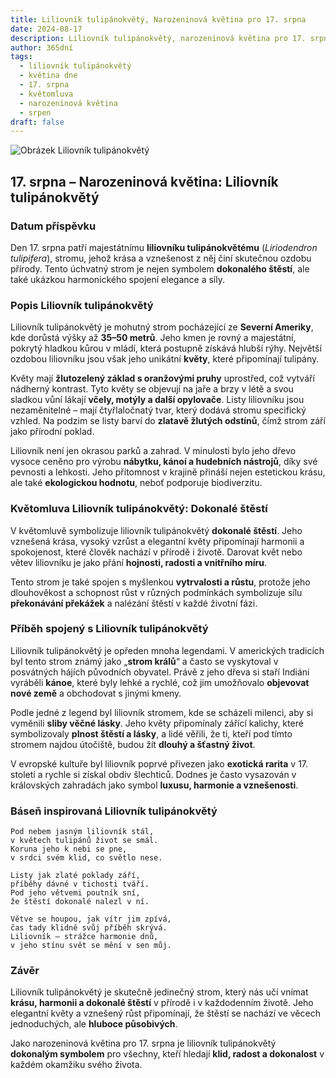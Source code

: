 ```yaml
---
title: Liliovník tulipánokvětý, Narozeninová květina pro 17. srpna
date: 2024-08-17
description: Liliovník tulipánokvětý, narozeninová květina pro 17. srpna, je symbolem Dokonalé štěstí. Objevte její jedinečný význam, fascinující příběhy a poezii, která oslavuje její krásu.
author: 365dní
tags:
  - liliovník tulipánokvětý
  - květina dne
  - 17. srpna
  - květomluva
  - narozeninová květina
  - srpen
draft: false
---
```


![Obrázek Liliovník tulipánokvětý](https://cdn.pixabay.com/photo/2013/05/27/14/16/tulip-tree-113995_640.jpg#center)


## 17. srpna – Narozeninová květina: Liliovník tulipánokvětý

### Datum příspěvku

Den 17. srpna patří majestátnímu **liliovníku tulipánokvětému** (_Liriodendron tulipifera_), stromu, jehož krása a vznešenost z něj činí skutečnou ozdobu přírody. Tento úchvatný strom je nejen symbolem **dokonalého štěstí**, ale také ukázkou harmonického spojení elegance a síly.

### Popis Liliovník tulipánokvětý

Liliovník tulipánokvětý je mohutný strom pocházející ze **Severní Ameriky**, kde dorůstá výšky až **35–50 metrů**. Jeho kmen je rovný a majestátní, pokrytý hladkou kůrou v mládí, která postupně získává hlubší rýhy. Největší ozdobou liliovníku jsou však jeho unikátní **květy**, které připomínají tulipány.

Květy mají **žlutozelený základ s oranžovými pruhy** uprostřed, což vytváří nádherný kontrast. Tyto květy se objevují na jaře a brzy v létě a svou sladkou vůní lákají **včely, motýly a další opylovače**. Listy liliovníku jsou nezaměnitelné – mají čtyřlaločnatý tvar, který dodává stromu specifický vzhled. Na podzim se listy barví do **zlatavě žlutých odstínů**, čímž strom září jako přírodní poklad.

Liliovník není jen okrasou parků a zahrad. V minulosti bylo jeho dřevo vysoce ceněno pro výrobu **nábytku, kánoí a hudebních nástrojů**, díky své pevnosti a lehkosti. Jeho přítomnost v krajině přináší nejen estetickou krásu, ale také **ekologickou hodnotu**, neboť podporuje biodiverzitu.

### Květomluva Liliovník tulipánokvětý: Dokonalé štěstí

V květomluvě symbolizuje liliovník tulipánokvětý **dokonalé štěstí**. Jeho vznešená krása, vysoký vzrůst a elegantní květy připomínají harmonii a spokojenost, které člověk nachází v přírodě i životě. Darovat květ nebo větev liliovníku je jako přání **hojnosti, radosti a vnitřního míru**.

Tento strom je také spojen s myšlenkou **vytrvalosti a růstu**, protože jeho dlouhověkost a schopnost růst v různých podmínkách symbolizuje sílu **překonávání překážek** a nalézání štěstí v každé životní fázi.

### Příběh spojený s Liliovník tulipánokvětý

Liliovník tulipánokvětý je opředen mnoha legendami. V amerických tradicích byl tento strom známý jako „**strom králů**“ a často se vyskytoval v posvátných hájích původních obyvatel. Právě z jeho dřeva si staří Indiáni vyráběli **kánoe**, které byly lehké a rychlé, což jim umožňovalo **objevovat nové země** a obchodovat s jinými kmeny.

Podle jedné z legend byl liliovník stromem, kde se scházeli milenci, aby si vyměnili **sliby věčné lásky**. Jeho květy připomínaly zářící kalichy, které symbolizovaly **plnost štěstí a lásky**, a lidé věřili, že ti, kteří pod tímto stromem najdou útočiště, budou žít **dlouhý a šťastný život**.

V evropské kultuře byl liliovník poprvé přivezen jako **exotická rarita** v 17. století a rychle si získal obdiv šlechticů. Dodnes je často vysazován v královských zahradách jako symbol **luxusu, harmonie a vznešenosti**.

### Báseň inspirovaná Liliovník tulipánokvětý

```
Pod nebem jasným liliovník stál,  
v květech tulipánů život se smál.  
Koruna jeho k nebi se pne,  
v srdci svém klid, co světlo nese.  

Listy jak zlaté poklady září,  
příběhy dávné v tichosti tváří.  
Pod jeho větvemi poutník sní,  
že štěstí dokonalé nalezl v ní.  

Větve se houpou, jak vítr jim zpívá,  
čas tady klidně svůj příběh skrývá.  
Liliovník – strážce harmonie dnů,  
v jeho stínu svět se mění v sen můj.  
```

### Závěr

Liliovník tulipánokvětý je skutečně jedinečný strom, který nás učí vnímat **krásu, harmonii a dokonalé štěstí** v přírodě i v každodenním životě. Jeho elegantní květy a vznešený růst připomínají, že štěstí se nachází ve věcech jednoduchých, ale **hluboce působivých**.

Jako narozeninová květina pro 17. srpna je liliovník tulipánokvětý **dokonalým symbolem** pro všechny, kteří hledají **klid, radost a dokonalost** v každém okamžiku svého života.